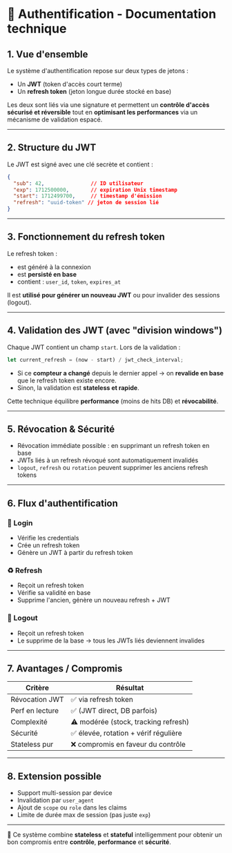 # 🔐 Authentification - Documentation technique

## 1. Vue d'ensemble
Le système d'authentification repose sur deux types de jetons :
- Un **JWT** (token d'accès court terme)
- Un **refresh token** (jeton longue durée stocké en base)

Les deux sont liés via une signature et permettent un **contrôle d'accès sécurisé et réversible** tout en **optimisant les performances** via un mécanisme de validation espacé.

---

## 2. Structure du JWT
Le JWT est signé avec une clé secrète et contient :

```json
{
  "sub": 42,               // ID utilisateur
  "exp": 1712500000,       // expiration Unix timestamp
  "start": 1712499700,     // timestamp d'émission
  "refresh": "uuid-token" // jeton de session lié
}
```

---

## 3. Fonctionnement du refresh token
Le refresh token :
- est généré à la connexion
- est **persisté en base**
- contient : `user_id`, `token`, `expires_at`

Il est **utilisé pour générer un nouveau JWT** ou pour invalider des sessions (logout).

---

## 4. Validation des JWT (avec "division windows")
Chaque JWT contient un champ `start`. Lors de la validation :

```rust
let current_refresh = (now - start) / jwt_check_interval;
```

- Si ce **compteur a changé** depuis le dernier appel → on **revalide en base** que le refresh token existe encore.
- Sinon, la validation est **stateless et rapide**.

Cette technique équilibre **performance** (moins de hits DB) et **révocabilité**.

---

## 5. Révocation & Sécurité
- Révocation immédiate possible : en supprimant un refresh token en base
- JWTs liés à un refresh révoqué sont automatiquement invalidés
- `logout`, `refresh` ou `rotation` peuvent supprimer les anciens refresh tokens

---

## 6. Flux d'authentification

### 🔐 Login
- Vérifie les credentials
- Crée un refresh token
- Génère un JWT à partir du refresh token

### ♻️ Refresh
- Reçoit un refresh token
- Vérifie sa validité en base
- Supprime l'ancien, génère un nouveau refresh + JWT

### 🚪 Logout
- Reçoit un refresh token
- Le supprime de la base → tous les JWTs liés deviennent invalides

---

## 7. Avantages / Compromis

| Critère           | Résultat                               |
|-------------------|----------------------------------------|
| Révocation JWT    | ✅ via refresh token                  |
| Perf en lecture   | ✅ (JWT direct, DB parfois)          |
| Complexité        | ⚠️ modérée (stock, tracking refresh) |
| Sécurité          | ✅ élevée, rotation + vérif régulière |
| Stateless pur     | ❌ compromis en faveur du contrôle    |

---

## 8. Extension possible
- Support multi-session par device
- Invalidation par `user_agent`
- Ajout de `scope` ou `role` dans les claims
- Limite de durée max de session (pas juste `exp`)

---

🧠 Ce système combine **stateless** et **stateful** intelligemment pour obtenir un bon compromis entre **contrôle**, **performance** et **sécurité**.

